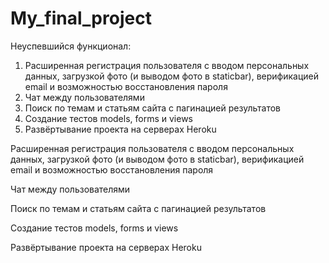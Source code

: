 # My_final_project
Неуспевшийся функционал:

1) Расширенная регистрация пользователя с вводом персональных данных, загрузкой фото (и выводом фото в staticbar), верификацией email и возможностью восстановления пароля
2) Чат между пользователями
3) Поиск по темам и статьям сайта с пагинацией результатов
4) Создание тестов models, forms и views
5) Развёртывание проекта на серверах Heroku

Расширенная регистрация пользователя с вводом персональных данных, загрузкой фото (и выводом фото в staticbar), верификацией email и возможностью восстановления пароля

Чат между пользователями

Поиск по темам и статьям сайта с пагинацией результатов

Создание тестов models, forms и views

Развёртывание проекта на серверах Heroku
